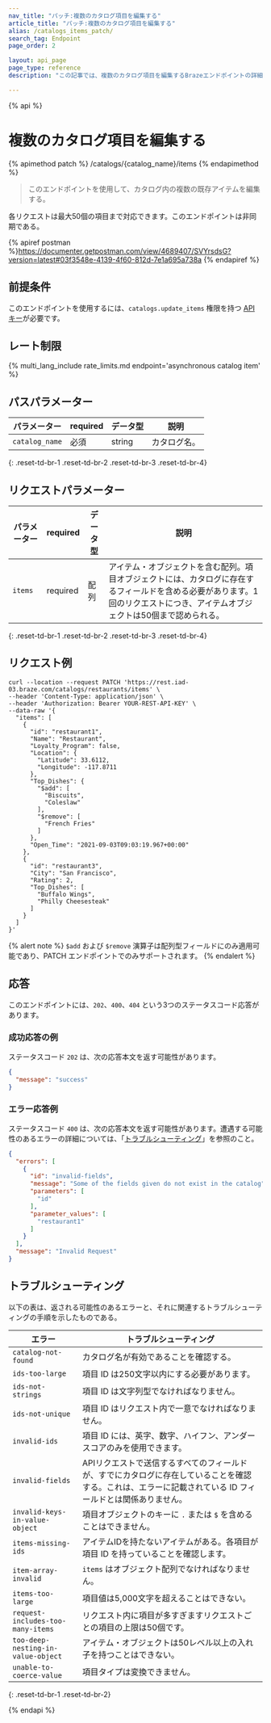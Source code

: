 ```yaml
---
nav_title: "パッチ:複数のカタログ項目を編集する"
article_title: "パッチ:複数のカタログ項目を編集する"
alias: /catalogs_items_patch/
search_tag: Endpoint
page_order: 2

layout: api_page
page_type: reference
description: "この記事では、複数のカタログ項目を編集するBrazeエンドポイントの詳細について概説する。"

---
```

{% api %}
# 複数のカタログ項目を編集する
{% apimethod patch %}
/catalogs/{catalog_name}/items
{% endapimethod %}

> このエンドポイントを使用して、カタログ内の複数の既存アイテムを編集する。

各リクエストは最大50個の項目まで対応できます。このエンドポイントは非同期である。

{% apiref postman %}https://documenter.getpostman.com/view/4689407/SVYrsdsG?version=latest#03f3548e-4139-4f60-812d-7e1a695a738a {% endapiref %}

## 前提条件

このエンドポイントを使用するには、`catalogs.update_items` 権限を持つ [API キー]({{site.baseurl}}/api/basics#rest-api-key/)が必要です。

## レート制限

{% multi_lang_include rate_limits.md endpoint='asynchronous catalog item' %}

## パスパラメーター

| パラメーター | required | データ型 | 説明 |
|---|---|---|---|
| `catalog_name` | 必須 | string | カタログ名。 |
{: .reset-td-br-1 .reset-td-br-2 .reset-td-br-3 .reset-td-br-4}

## リクエストパラメーター

| パラメーター | required | データ型 | 説明 |
|---|---|---|---|
| `items` | required | 配列 | アイテム・オブジェクトを含む配列。項目オブジェクトには、カタログに存在するフィールドを含める必要があります。1回のリクエストにつき、アイテムオブジェクトは50個まで認められる。 |
{: .reset-td-br-1 .reset-td-br-2 .reset-td-br-3 .reset-td-br-4}

## リクエスト例

```
curl --location --request PATCH 'https://rest.iad-03.braze.com/catalogs/restaurants/items' \
--header 'Content-Type: application/json' \
--header 'Authorization: Bearer YOUR-REST-API-KEY' \
--data-raw '{
  "items": [
    {
      "id": "restaurant1",
      "Name": "Restaurant",
      "Loyalty_Program": false,
      "Location": {
        "Latitude": 33.6112,
        "Longitude": -117.8711
      },
      "Top_Dishes": {
        "$add": [
          "Biscuits",
          "Coleslaw"
        ],
        "$remove": [
          "French Fries"
        ]
      },
      "Open_Time": "2021-09-03T09:03:19.967+00:00"
    },
    {
      "id": "restaurant3",
      "City": "San Francisco",
      "Rating": 2,
      "Top_Dishes": [
        "Buffalo Wings",
        "Philly Cheesesteak"
      ]
    }
  ]
}'
```

{% alert note %}
`$add` および `$remove` 演算子は配列型フィールドにのみ適用可能であり、PATCH エンドポイントでのみサポートされます。
{% endalert %}

## 応答

このエンドポイントには、`202`、`400`、`404` という3つのステータスコード応答があります。

### 成功応答の例

ステータスコード `202` は、次の応答本文を返す可能性があります。

```json
{
  "message": "success"
}
```

### エラー応答例

ステータスコード `400` は、次の応答本文を返す可能性があります。遭遇する可能性のあるエラーの詳細については、「[トラブルシューティング](#troubleshooting)」を参照のこと。

```json
{
  "errors": [
    {
      "id": "invalid-fields",
      "message": "Some of the fields given do not exist in the catalog",
      "parameters": [
        "id"
      ],
      "parameter_values": [
        "restaurant1"
      ]
    }
  ],
  "message": "Invalid Request"
}
```

## トラブルシューティング

以下の表は、返される可能性のあるエラーと、それに関連するトラブルシューティングの手順を示したものである。

| エラー | トラブルシューティング |
| --- | --- |
| `catalog-not-found` | カタログ名が有効であることを確認する。 |
| `ids-too-large` | 項目 ID は250文字以内にする必要があります。 |
| `ids-not-strings` | 項目 ID は文字列型でなければなりません。 |
| `ids-not-unique` | 項目 ID はリクエスト内で一意でなければなりません。 |
| `invalid-ids` | 項目 ID には、英字、数字、ハイフン、アンダースコアのみを使用できます。 |
| `invalid-fields` | APIリクエストで送信するすべてのフィールドが、すでにカタログに存在していることを確認する。これは、エラーに記載されている ID フィールドとは関係ありません。 |
| `invalid-keys-in-value-object` | 項目オブジェクトのキーに `.` または `$` を含めることはできません。 |
| `items-missing-ids` | アイテムIDを持たないアイテムがある。各項目が項目 ID を持っていることを確認します。 |
| `item-array-invalid` | `items` はオブジェクト配列でなければなりません。 |
| `items-too-large` | 項目値は5,000文字を超えることはできない。 |
| `request-includes-too-many-items` | リクエスト内に項目が多すぎますリクエストごとの項目の上限は50個です。 |
| `too-deep-nesting-in-value-object` | アイテム・オブジェクトは50レベル以上の入れ子を持つことはできない。 |
| `unable-to-coerce-value` | 項目タイプは変換できません。 |
{: .reset-td-br-1 .reset-td-br-2}

{% endapi %}